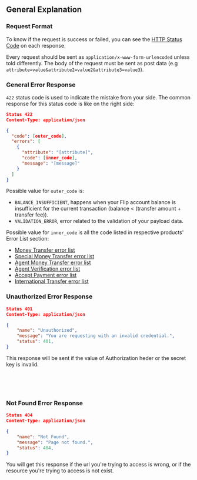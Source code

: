 <div></div>

## General Explanation

### Request Format

To know if the request is success or failed, you can see the [HTTP Status Code](http://www.restapitutorial.com/httpstatuscodes.html) on each response.

Every request should be sent as `application/x-www-form-urlencoded` unless told differently. The body of the request must be sent as post data (e.g `attribute=value&attribute2=value2&attribute3=value3`).

### General Error Response

`422` status code is used to indicate the mistake from your side. The common response for this status code is like on the right side:

```json
Status 422
Content-Type: application/json

{
  "code": [outer_code],
  "errors": [
    {
      "attribute": "[attribute]",
      "code": [inner_code],
      "message": "[message]"
    }
  ]
}
```

Possible value for `outer_code` is:

- `BALANCE_INSUFFICIENT`, happens when your Flip account balance is insufficient for the current transaction (balance < (transfer amount + transfer fee)).
- `VALIDATION_ERROR`, error related to the validation of your payload data.

Possible value for `inner_code` is all the code listed in respective products' Error List section:

- [Money Transfer error list](#money-transfer-error-list)
- [Special Money Transfer error list](#special-money-transfer-error-list)
- [Agent Money Transfer error list](#agent-money-transfer-error-list)
- [Agent Verification error list](#agent-verification-error-list)
- [Accept Payment error list](#accept-payment-error-list)
- [International Transfer error list](#international-transfer-error-list)

### Unauthorized Error Response

```json
Status 401
Content-Type: application/json

{
    "name": "Unauthorized",
    "message": "You are requesting with an invalid credential.",
    "status": 401,
}
```

This response will be sent if the value of Authorization heder or the secret key is invalid.

<div style="height: 50px;"></div>

### Not Found Error Response

```json
Status 404
Content-Type: application/json

{
    "name": "Not Found",
    "message": "Page not found.",
    "status": 404,
}
```

You will get this response if the url you're trying to access is wrong, or if the resource you're trying to access is not exist.
